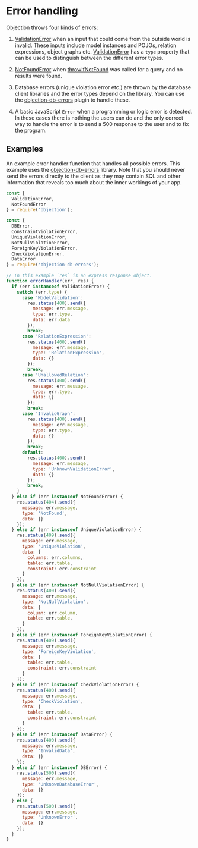 # Error handling

Objection throws four kinds of errors:

1. [ValidationError](/api/types/#class-validationerror) when an input that could come from the outside world is invalid. These inputs
    include model instances and POJOs, relation expressions, object graphs etc. [ValidationError](/api/types/#class-validationerror) has
    a `type` property that can be used to distinguish between the different error types.

2. [NotFoundError](/api/types/#class-notfounderror) when [throwIfNotFound](/api/query-builder/other-methods.html#throwifnotfound) was called for a query and no
    results were found.

3. Database errors (unique violation error etc.) are thrown by the database client libraries and the error types depend on the
    library. You can use the [objection-db-errors](https://github.com/Vincit/objection-db-errors) plugin to handle these.

4. A basic JavaScript `Error` when a programming or logic error is detected. In these cases there is nothing the users
    can do and the only correct way to handle the error is to send a 500 response to the user and to fix the program.

## Examples

An example error handler function that handles all possible errors. This example uses the [objection-db-errors](https://github.com/Vincit/objection-db-errors) library. Note that you should never send the errors directly to the client as they may contain SQL and other information that reveals too much about the inner workings of your app.

```js
const {
  ValidationError,
  NotFoundError
} = require('objection');

const {
  DBError,
  ConstraintViolationError,
  UniqueViolationError,
  NotNullViolationError,
  ForeignKeyViolationError,
  CheckViolationError,
  DataError
} = require('objection-db-errors');

// In this example `res` is an express response object.
function errorHandler(err, res) {
  if (err instanceof ValidationError) {
    switch (err.type) {
      case 'ModelValidation':
        res.status(400).send({
          message: err.message,
          type: err.type,
          data: err.data
        });
        break;
      case 'RelationExpression':
        res.status(400).send({
          message: err.message,
          type: 'RelationExpression',
          data: {}
        });
        break;
      case 'UnallowedRelation':
        res.status(400).send({
          message: err.message,
          type: err.type,
          data: {}
        });
        break;
      case 'InvalidGraph':
        res.status(400).send({
          message: err.message,
          type: err.type,
          data: {}
        });
        break;
      default:
        res.status(400).send({
          message: err.message,
          type: 'UnknownValidationError',
          data: {}
        });
        break;
    }
  } else if (err instanceof NotFoundError) {
    res.status(404).send({
      message: err.message,
      type: 'NotFound',
      data: {}
    });
  } else if (err instanceof UniqueViolationError) {
    res.status(409).send({
      message: err.message,
      type: 'UniqueViolation',
      data: {
        columns: err.columns,
        table: err.table,
        constraint: err.constraint
      }
    });
  } else if (err instanceof NotNullViolationError) {
    res.status(400).send({
      message: err.message,
      type: 'NotNullViolation',
      data: {
        column: err.column,
        table: err.table,
      }
    });
  } else if (err instanceof ForeignKeyViolationError) {
    res.status(409).send({
      message: err.message,
      type: 'ForeignKeyViolation',
      data: {
        table: err.table,
        constraint: err.constraint
      }
    });
  } else if (err instanceof CheckViolationError) {
    res.status(400).send({
      message: err.message,
      type: 'CheckViolation',
      data: {
        table: err.table,
        constraint: err.constraint
      }
    });
  } else if (err instanceof DataError) {
    res.status(400).send({
      message: err.message,
      type: 'InvalidData',
      data: {}
    });
  } else if (err instanceof DBError) {
    res.status(500).send({
      message: err.message,
      type: 'UnknownDatabaseError',
      data: {}
    });
  } else {
    res.status(500).send({
      message: err.message,
      type: 'UnknownError',
      data: {}
    });
  }
}
```
